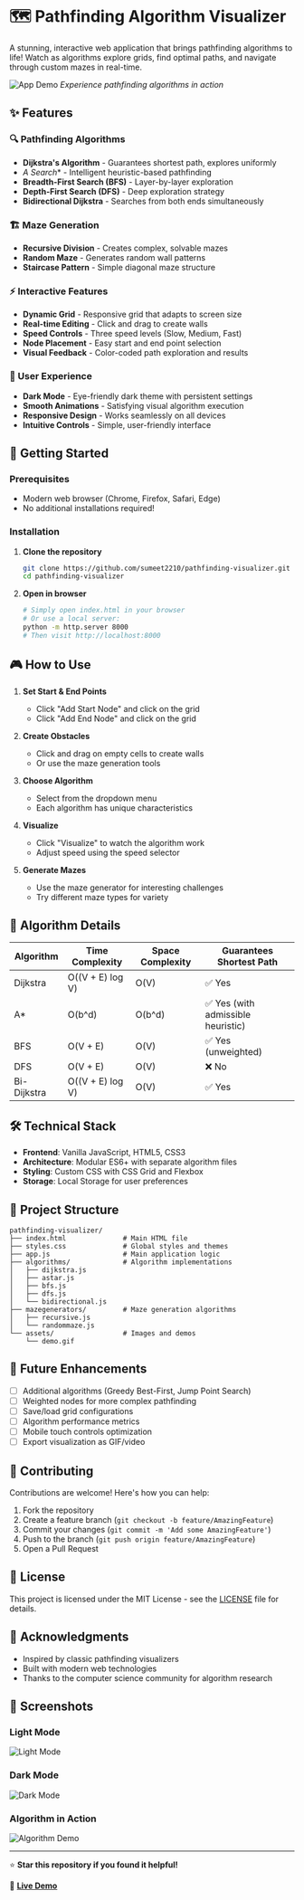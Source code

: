 # 🗺️ Pathfinding Algorithm Visualizer

A stunning, interactive web application that brings pathfinding algorithms to life! Watch as algorithms explore grids, find optimal paths, and navigate through custom mazes in real-time.

![App Demo](./assets/demo.gif)
*Experience pathfinding algorithms in action*

## ✨ Features

### 🔍 Pathfinding Algorithms
- **Dijkstra's Algorithm** - Guarantees shortest path, explores uniformly
- **A* Search** - Intelligent heuristic-based pathfinding
- **Breadth-First Search (BFS)** - Layer-by-layer exploration
- **Depth-First Search (DFS)** - Deep exploration strategy
- **Bidirectional Dijkstra** - Searches from both ends simultaneously

### 🏗️ Maze Generation
- **Recursive Division** - Creates complex, solvable mazes
- **Random Maze** - Generates random wall patterns
- **Staircase Pattern** - Simple diagonal maze structure

### ⚡ Interactive Features
- **Dynamic Grid** - Responsive grid that adapts to screen size
- **Real-time Editing** - Click and drag to create walls
- **Speed Controls** - Three speed levels (Slow, Medium, Fast)
- **Node Placement** - Easy start and end point selection
- **Visual Feedback** - Color-coded path exploration and results

### 🎨 User Experience
- **Dark Mode** - Eye-friendly dark theme with persistent settings
- **Smooth Animations** - Satisfying visual algorithm execution
- **Responsive Design** - Works seamlessly on all devices
- **Intuitive Controls** - Simple, user-friendly interface

## 🚀 Getting Started

### Prerequisites
- Modern web browser (Chrome, Firefox, Safari, Edge)
- No additional installations required!

### Installation
1. **Clone the repository**
   ```bash
   git clone https://github.com/sumeet2210/pathfinding-visualizer.git
   cd pathfinding-visualizer
   ```

2. **Open in browser**
   ```bash
   # Simply open index.html in your browser
   # Or use a local server:
   python -m http.server 8000
   # Then visit http://localhost:8000
   ```

## 🎮 How to Use

1. **Set Start & End Points**
   - Click "Add Start Node" and click on the grid
   - Click "Add End Node" and click on the grid

2. **Create Obstacles**
   - Click and drag on empty cells to create walls
   - Or use the maze generation tools

3. **Choose Algorithm**
   - Select from the dropdown menu
   - Each algorithm has unique characteristics

4. **Visualize**
   - Click "Visualize" to watch the algorithm work
   - Adjust speed using the speed selector

5. **Generate Mazes**
   - Use the maze generator for interesting challenges
   - Try different maze types for variety

## 🧠 Algorithm Details

| Algorithm | Time Complexity | Space Complexity | Guarantees Shortest Path |
|-----------|----------------|------------------|-------------------------|
| Dijkstra | O((V + E) log V) | O(V) | ✅ Yes |
| A* | O(b^d) | O(b^d) | ✅ Yes (with admissible heuristic) |
| BFS | O(V + E) | O(V) | ✅ Yes (unweighted) |
| DFS | O(V + E) | O(V) | ❌ No |
| Bi-Dijkstra | O((V + E) log V) | O(V) | ✅ Yes |

## 🛠️ Technical Stack

- **Frontend**: Vanilla JavaScript, HTML5, CSS3
- **Architecture**: Modular ES6+ with separate algorithm files
- **Styling**: Custom CSS with CSS Grid and Flexbox
- **Storage**: Local Storage for user preferences

## 📁 Project Structure

```
pathfinding-visualizer/
├── index.html              # Main HTML file
├── styles.css              # Global styles and themes
├── app.js                  # Main application logic
├── algorithms/             # Algorithm implementations
│   ├── dijkstra.js
│   ├── astar.js
│   ├── bfs.js
│   ├── dfs.js
│   └── bidirectional.js
├── mazegenerators/         # Maze generation algorithms
│   ├── recursive.js
│   └── randommaze.js
└── assets/                 # Images and demos
    └── demo.gif
```

## 🎯 Future Enhancements

- [ ] Additional algorithms (Greedy Best-First, Jump Point Search)
- [ ] Weighted nodes for more complex pathfinding
- [ ] Save/load grid configurations
- [ ] Algorithm performance metrics
- [ ] Mobile touch controls optimization
- [ ] Export visualization as GIF/video

## 🤝 Contributing

Contributions are welcome! Here's how you can help:

1. Fork the repository
2. Create a feature branch (`git checkout -b feature/AmazingFeature`)
3. Commit your changes (`git commit -m 'Add some AmazingFeature'`)
4. Push to the branch (`git push origin feature/AmazingFeature`)
5. Open a Pull Request

## 📄 License

This project is licensed under the MIT License - see the [LICENSE](LICENSE) file for details.

## 🙏 Acknowledgments

- Inspired by classic pathfinding visualizers
- Built with modern web technologies
- Thanks to the computer science community for algorithm research

## 📸 Screenshots

### Light Mode
![Light Mode](./assets/light-theme.png)

### Dark Mode
![Dark Mode](./assets/dark-theme.png)

### Algorithm in Action
![Algorithm Demo](./assets/demo.png)

---

⭐ **Star this repository if you found it helpful!**

🔗 **[Live Demo](https://sumeet2210.github.io/pathfinding-visualizer)**
